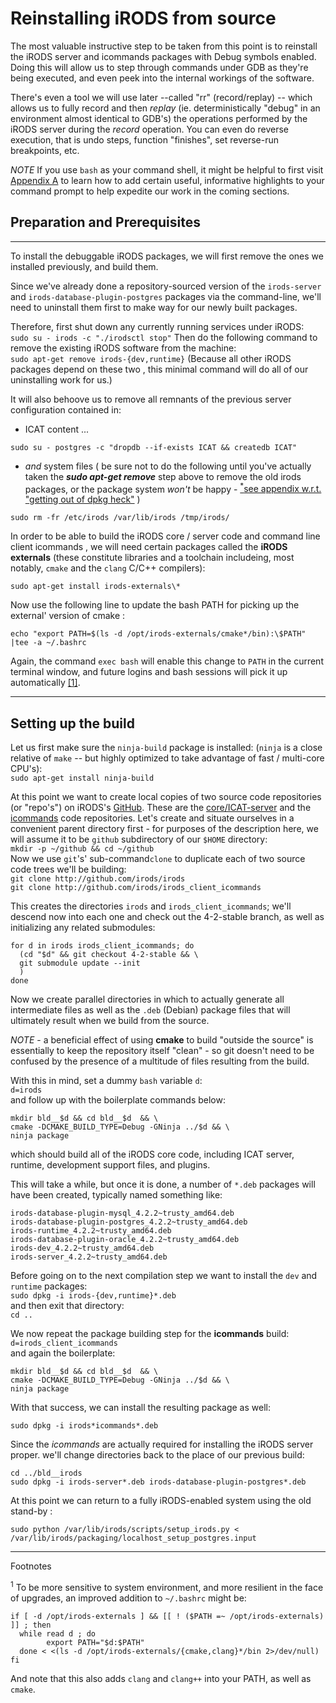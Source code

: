 # Reinstalling iRODS from source


The most valuable instructive step to be taken from this point is to reinstall the iRODS server and icommands packages with Debug symbols enabled. Doing this will allow us to step through commands under GDB as they're being executed, and even peek into the internal workings of the software.

There's even a tool we will use later --called "rr" (record/replay) --  which allows us to fully record and then *replay*  (ie. deterministically "debug" in an environment almost identical to GDB's) the operations performed by the iRODS server during the *record* operation. You can even do reverse execution, that is undo steps, function "finishes", set reverse-run breakpoints, etc.

*NOTE*
If you use `bash` as your command shell, it might be helpful to first visit [Appendix A](./appendix.md#part-A) to learn how to add certain useful, informative highlights to your command prompt  to help expedite our work in the coming sections.

## Preparation and Prerequisites

---

To install the debuggable iRODS packages, we will first remove the ones we installed previously, and build them.

Since we've already done a repository-sourced version of the `irods-server` and `irods-database-plugin-postgres` packages via the command-line, we'll need to uninstall them first to make way for our newly built packages.

Therefore, first shut down any currently running services under iRODS:  
`sudo su - irods -c "./irodsctl stop"`
Then do the following command to remove the existing iRODS software from the machine:  
`sudo apt-get remove irods-{dev,runtime}`
(Because all other iRODS packages depend on these two , this minimal command will do all of our uninstalling work for us.)

It will also behoove us to remove all remnants of the previous server configuration contained in:  
- ICAT content ...  
```
sudo su - postgres -c "dropdb --if-exists ICAT && createdb ICAT"
```
- *and* system files  ( be sure not to do the following until you've actually taken the ***sudo apt-get remove*** step above to remove the old irods packages, or the package system *won't* be happy - [<sup>*</sup>see appendix w.r.t. "getting out of dpkg heck"](./appendix.md#dpkg_heck) )
```
sudo rm -fr /etc/irods /var/lib/irods /tmp/irods/
```

In order to be able to build the iRODS core / server code and command line client icommands , we will need certain packages called the **iRODS externals** (these constitute libraries and a toolchain includeing, most notably, `cmake` and the `clang` C/C++ compilers):
```
sudo apt-get install irods-externals\*
```
Now use the following line to update the bash PATH for picking up the external' version of cmake :
```
echo "export PATH=$(ls -d /opt/irods-externals/cmake*/bin):\$PATH" |tee -a ~/.bashrc
```
Again, the command `exec bash` will enable this change to `PATH` in the current terminal window, and future logins and bash sessions will pick it up automatically [\[1\]](#footnote1).

---

## Setting up the build

Let us first make sure the `ninja-build` package is installed: (`ninja` is a close relative of `make` -- but highly optimized to take advantage of fast / multi-core CPU's):  
`sudo apt-get install ninja-build`

At this point we want to create local copies of two source code repositories (or "repo's") on iRODS's [GitHub](http://github.com/irods). These are the [core/ICAT-server](http://github.com/irods/irods) and the [icommands](http://github.com/irods/irods_client_icommands) code repositories.  Let's create and situate ourselves in a convenient parent directory first - for purposes of the description here, we will assume it to be `github` subdirectory of our `$HOME` directory:  
  `mkdir -p ~/github && cd ~/github`  
Now we use `git`'s' sub-command`clone` to duplicate each of two source code trees we'll be building:  
  `git clone http://github.com/irods/irods`  
  `git clone http://github.com/irods/irods_client_icommands`  

This creates the directories `irods` and `irods_client_icommands`; we'll descend now into each  one and check out the 4-2-stable branch, as well as initializing any related submodules:
```
for d in irods irods_client_icommands; do
  (cd "$d" && git checkout 4-2-stable && \
  git submodule update --init
  )
done
```
Now we create parallel directories in which to actually generate all intermediate files as well as the `.deb` (Debian) package files that will ultimately result when we build from the source.

*NOTE* - a beneficial effect of using **cmake** to build "outside the source"  is essentially to keep the repository itself "clean" - so git doesn't need to be confused by the presence of a multitude of files resulting from the build.

With this in mind, set a dummy `bash` variable `d`:  
`d=irods`  
and follow up with the boilerplate commands below:
```
mkdir bld__$d && cd bld__$d  && \
cmake -DCMAKE_BUILD_TYPE=Debug -GNinja ../$d && \
ninja package  
```
which should build all of the iRODS core code, including ICAT server, runtime, development support files, and plugins.

This will take a while, but once it is done, a number  of `*.deb` packages will have been created, typically named something like:
```
irods-database-plugin-mysql_4.2.2~trusty_amd64.deb   
irods-database-plugin-postgres_4.2.2~trusty_amd64.deb  
irods-runtime_4.2.2~trusty_amd64.deb
irods-database-plugin-oracle_4.2.2~trusty_amd64.deb  
irods-dev_4.2.2~trusty_amd64.deb                       
irods-server_4.2.2~trusty_amd64.deb
```
Before going on to the next compilation  step we want to install the `dev` and `runtime` packages:  
`sudo dpkg -i irods-{dev,runtime}*.deb`  
and then exit that directory:  
`cd ..`  

We now repeat the package building step for the **icommands** build:  
`d=irods_client_icommands`   
and again the boilerplate:
```
mkdir bld__$d && cd bld__$d  && \
cmake -DCMAKE_BUILD_TYPE=Debug -GNinja ../$d && \
ninja package  
```
With that success, we can install the resulting package as well:
```
sudo dpkg -i irods*icommands*.deb
```

Since the *icommands* are actually required for installing the iRODS server proper.
we'll change directories back to the place of our previous build:
```
cd ../bld__irods
sudo dpkg -i irods-server*.deb irods-database-plugin-postgres*.deb
```
At this point we can return to a fully iRODS-enabled system using the old stand-by :
```
sudo python /var/lib/irods/scripts/setup_irods.py < /var/lib/irods/packaging/localhost_setup_postgres.input
```

---
Footnotes


<A name="footnote1"><sup>1</sup></A> To be more sensitive to system environment, and more resilient in the face of upgrades, an improved addition to `~/.bashrc` might be:
```
if [ -d /opt/irods-externals ] && [[ ! ($PATH =~ /opt/irods-externals) ]] ; then
  while read d ; do
        export PATH="$d:$PATH"
  done < <(ls -d /opt/irods-externals/{cmake,clang}*/bin 2>/dev/null)
fi
```
And note that this also adds `clang` and `clang++` into your PATH, as well as `cmake`.
